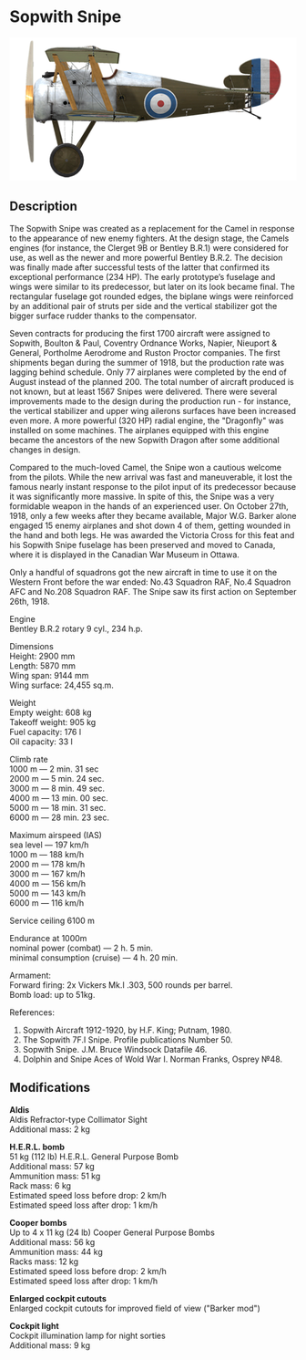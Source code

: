 # Sopwith Snipe

![sopsnipe](../images/planes/sopsnipe.png)

## Description

The Sopwith Snipe was created as a replacement for the Camel in response to the appearance of new enemy fighters. At the design stage, the Camels engines (for instance, the Clerget 9B or Bentley B.R.1) were considered for use, as well as the newer and more powerful Bentley B.R.2. The decision was finally made after successful tests of the latter that confirmed its exceptional performance (234 HP). The early prototype’s fuselage and wings were similar to its predecessor, but later on its look became final. The rectangular fuselage got rounded edges, the biplane wings were reinforced by an additional pair of struts per side and the vertical stabilizer got the bigger surface rudder thanks to the compensator.  
  
Seven contracts for producing the first 1700 aircraft were assigned to Sopwith, Boulton & Paul, Coventry Ordnance Works, Napier, Nieuport & General, Portholme Aerodrome and Ruston Proctor companies. The first shipments began during the summer of 1918, but the production rate was lagging behind schedule. Only 77 airplanes were completed by the end of August instead of the planned 200. The total number of aircraft produced is not known, but at least 1567 Snipes were delivered. There were several improvements made to the design during the production run - for instance, the vertical stabilizer and upper wing ailerons surfaces have been increased even more. A more powerful (320 HP) radial engine, the "Dragonfly" was installed on some machines. The airplanes equipped with this engine became the ancestors of the new Sopwith Dragon after some additional changes in design.  
  
Compared to the much-loved Camel, the Snipe won a cautious welcome from the pilots. While the new arrival was fast and maneuverable, it lost the famous nearly instant response to the pilot input of its predecessor because it was significantly more massive. In spite of this, the Snipe was a very formidable weapon in the hands of an experienced user. On October 27th, 1918, only a few weeks after they became available, Major W.G. Barker alone engaged 15 enemy airplanes and shot down 4 of them, getting wounded in the hand and both legs. He was awarded the Victoria Cross for this feat and his Sopwith Snipe fuselage has been preserved and moved to Canada, where it is displayed in the Canadian War Museum in Ottawa.  
  
Only a handful of squadrons got the new aircraft in time to use it on the Western Front before the war ended: No.43 Squadron RAF, No.4 Squadron AFC and No.208 Squadron RAF. The Snipe saw its first action on September 26th, 1918.  
  
Engine  
Bentley B.R.2 rotary 9 cyl., 234 h.p.  
  
Dimensions  
Height: 2900 mm  
Length: 5870 mm  
Wing span: 9144 mm  
Wing surface: 24,455 sq.m.  
  
Weight  
Empty weight: 608 kg  
Takeoff weight: 905 kg  
Fuel capacity: 176 l  
Oil capacity: 33 l  
  
Climb rate  
1000 m — 2 min. 31 sec  
2000 m — 5 min. 24 sec.  
3000 m — 8 min. 49 sec.  
4000 m — 13 min. 00 sec.  
5000 m — 18 min. 31 sec.  
6000 m — 28 min. 23 sec.  
  
Maximum airspeed (IAS)  
sea level — 197 km/h  
1000 m — 188 km/h  
2000 m — 178 km/h  
3000 m — 167 km/h  
4000 m — 156 km/h  
5000 m — 143 km/h  
6000 m — 116 km/h  
  
Service ceiling 6100 m  
  
Endurance at 1000m  
nominal power (combat) — 2 h. 5 min.  
minimal consumption (cruise) — 4 h. 20 min.  
  
Armament:  
Forward firing: 2х Vickers Mk.I .303, 500 rounds per barrel.  
Bomb load: up to 51kg.  
  
References:  
1) Sopwith Aircraft 1912-1920, by H.F. King; Putnam, 1980.  
2) The Sopwith 7F.I Snipe. Profile publications Number 50.  
3) Sopwith Snipe. J.M. Bruce Windsock Datafile 46.  
4) Dolphin and Snipe Aces of Wold War I. Norman Franks, Osprey №48.

## Modifications

**Aldis**  
Aldis Refractor-type Collimator Sight  
Additional mass: 2 kg

**H.E.R.L. bomb**  
51 kg (112 lb) H.E.R.L. General Purpose Bomb  
Additional mass: 57 kg  
Ammunition mass: 51 kg  
Rack mass: 6 kg  
Estimated speed loss before drop: 2 km/h  
Estimated speed loss after drop: 1 km/h

**Cooper bombs**  
Up to 4 x 11 kg (24 lb) Cooper General Purpose Bombs  
Additional mass: 56 kg  
Ammunition mass: 44 kg  
Racks mass: 12 kg  
Estimated speed loss before drop: 2 km/h  
Estimated speed loss after drop: 1 km/h

**Enlarged cockpit cutouts**  
Enlarged cockpit cutouts for improved field of view ("Barker mod")

**Cockpit light**  
Cockpit illumination lamp for night sorties  
Additional mass: 9 kg
